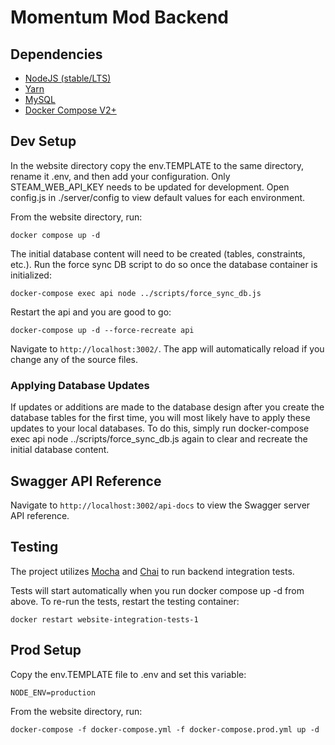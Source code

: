 # Momentum Mod Backend

## Dependencies
* [NodeJS (stable/LTS)](https://nodejs.org/en/download/)
* [Yarn](https://yarnpkg.com/en/)
* [MySQL](https://dev.mysql.com/downloads/mysql/)
* [Docker Compose V2+](https://docs.docker.com/compose/install/)

## Dev Setup
In the website directory copy the env.TEMPLATE to the same directory, rename it .env, and then add your configuration. Only STEAM_WEB_API_KEY needs to be updated for development. Open config.js in ./server/config to view default values for each environment.

From the website directory, run:
```
docker compose up -d
```
The initial database content will need to be created (tables, constraints, etc.). Run the force sync DB script to do so once the database container is initialized:
```
docker-compose exec api node ../scripts/force_sync_db.js
```
Restart the api and you are good to go:
```
docker-compose up -d --force-recreate api
```
Navigate to `http://localhost:3002/`. The app will automatically reload if you change any of the source files.

### Applying Database Updates
If updates or additions are made to the database design after you create the database tables for the first time, you will most likely have to apply these updates to your local databases. To do this, simply run docker-compose exec api node ../scripts/force_sync_db.js again to clear and recreate the initial database content.
## Swagger API Reference

Navigate to `http://localhost:3002/api-docs` to view the Swagger server API reference.

## Testing
The project utilizes [Mocha](https://mochajs.org/) and [Chai](https://www.chaijs.com/) to run backend integration tests.

Tests will start automatically when you run docker compose up -d from above. To re-run the tests, restart the testing container:
```
docker restart website-integration-tests-1
```

## Prod Setup
Copy the env.TEMPLATE file to .env and set this variable:
```
NODE_ENV=production
```
From the website directory, run:
```
docker-compose -f docker-compose.yml -f docker-compose.prod.yml up -d
```
